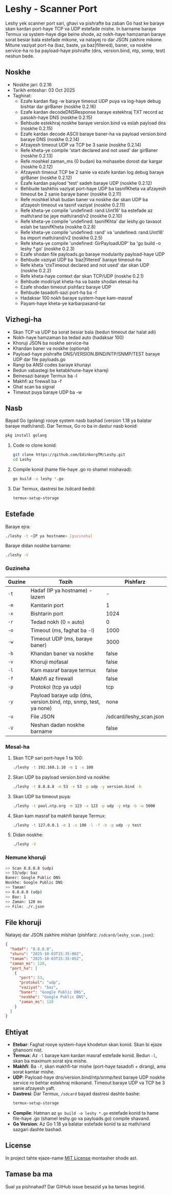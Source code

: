 # Leshy - Scanner Port

Leshy yek scanner port sari, ghavi va pishrafte ba zaban Go hast ke baraye skan kardan port-haye TCP va UDP estefade mishe. In barname baraye Termux va system-haye dige beine shode, az nokh-haye hamzaman baraye sorat besiar bala estefade mikone, va natayej ro dar JSON zakhire mikone. Mitune vaziyat port-ha (baz, baste, ya baz|filtered), baner, va noskhe service-ha ro ba payload-haye pishrafte (dns, version.bind, ntp, snmp, test) neshun bede.

## Noskhe
- Noskhe jari: 0.2.16
- Tarikh enteshar: 03 Oct 2025
- Taghirat:
  - Ezafe kardan flag -w baraye timeout UDP puya va log-haye debug bishtar dar girBaner (noskhe 0.2.16)
  - Ezafe kardan decodeDNSResponse baraye estekhraj TXT record az pasokh-haye DNS (noskhe 0.2.15)
  - Behbude estekhraj noskhe baraye version.bind va eslah payload dns (noskhe 0.2.15)
  - Ezafe kardan decode ASCII baraye baner-ha va payload version.bind baraye DNS (noskhe 0.2.14)
  - Afzayesh timeout UDP va TCP be 3 sanie (noskhe 0.2.14)
  - Refe kheta-ye compile 'start declared and not used' dar girBaner (noskhe 0.2.13)
  - Refe moshkel zaman_ms (0 budan) ba mohasebe dorost dar kargar (noskhe 0.2.12)
  - Afzayesh timeout TCP be 2 sanie va ezafe kardan log debug baraye girBaner (noskhe 0.2.12)
  - Ezafe kardan payload 'test' sadeh baraye UDP (noskhe 0.2.12)
  - Behbude tashkhis vaziyat port-haye UDP ba tasnifKheta va afzayesh timeout be 2 sanie baraye baner (noskhe 0.2.11)
  - Refe moshkel khali budan baner va noskhe dar skan UDP ba afzayesh timeout va tasnif vaziyat (noskhe 0.2.11)
  - Refe kheta-ye compile 'undefined: rand.Uint16' ba estefade az math/rand be jaye math/rand/v2 (noskhe 0.2.10)
  - Refe kheta-ye compile 'undefined: tasnifKhta' dar leshy.go tavasot eslah be tasnifKheta (noskhe 0.2.8)
  - Refe kheta-ye compile 'undefined: rand' va 'undefined: rand.Uint16' ba import math/rand/v2 (noskhe 0.2.5)
  - Refe kheta-ye compile 'undefined: GirPayloadUDP' ba 'go build -o leshy *.go' (noskhe 0.2.3)
  - Ezafe shodan file payloads.go baraye modularity payload-haye UDP
  - Behbude vaziyat UDP ba 'baz|filtered' baraye timeout-ha
  - Refe kheta 'ctxTimeout declared and not used' dar skan UDP (noskhe 0.2.2)
  - Refe kheta-haye context dar skan TCP/UDP (noskhe 0.2.1)
  - Behbude modiriyat kheta-ha va baste shodan etesal-ha
  - Ezafe shodan timeout pishfarz baraye UDP
  - Behbude tasadofi-sazi port-ha ba -f
  - Hadaksar 100 nokh baraye system-haye kam-masraf
  - Payam-haye kheta-ye karbarpasand-tar

## Vizhegi-ha
- Skan TCP va UDP ba sorat besiar bala (bedun timeout dar halat adi)
- Nokh-haye hamzaman ba tedad auto (hadaksar 100)
- Khoruji JSON ba noskhe service-ha
- Khandan baner va noskhe (optional)
- Payload-haye pishrafte DNS/VERSION.BIND/NTP/SNMP/TEST baraye UDP dar file payloads.go
- Rangi ba ANSI codes baraye khunayi
- Bedun vabastegi be ketabkhune-haye khareji
- Beinesazi baraye Termux ba -l
- Makhfi az firewall ba -f
- Ghat scan ba signal
- Timeout puya baraye UDP ba -w

## Nasb
Bayad Go (golang) rooye system nasb bashad (version 1.18 ya balatar baraye math/rand). Dar Termux, Go ro ba in dastur nasb konid:

```bash
pkg install golang
```

1. Code ro clone konid:
   ```bash
   git clone https://github.com/EdinborgTM/Leshy.git
   cd Leshy
   ```

2. Compile konid (hame file-haye .go ro shamel mishavad):
   ```bash
   go build -o leshy *.go
   ```

3. Dar Termux, dastresi be /sdcard bedid:
   ```bash
   termux-setup-storage
   ```

## Estefade
Baraye ejra:
```bash
./leshy -t <IP ya hostname> [guzineha]
```

Baraye didan noskhe barname:
```bash
./leshy -V
```

### Guzineha
| Guzine | Tozih | Pishfarz |
|--------|-------|----------|
| `-t` | Hadaf (IP ya hostname) - lazem | - |
| `-m` | Kamtarin port | 1 |
| `-x` | Bishtarin port | 1024 |
| `-r` | Tedad nokh (0 = auto) | 0 |
| `-o` | Timeout (ms, faghat ba -l) | 1000 |
| `-w` | Timeout UDP (ms, baraye baner) | 3000 |
| `-b` | Khandan baner va noskhe | false |
| `-v` | Khoruji mofasal | false |
| `-l` | Kam masraf baraye termux | false |
| `-f` | Makhfi az firewall | false |
| `-p` | Protokol (tcp ya udp) | tcp |
| `-y` | Payload baraye udp (dns, version.bind, ntp, snmp, test, ya none) | none |
| `-u` | File JSON | /sdcard/leshy_scan.json |
| `-V` | Neshan dadan noskhe barname | false |

### Mesal-ha
1. Skan TCP sari port-haye 1 ta 100:
   ```bash
   ./leshy -t 192.168.1.10 -m 1 -x 100
   ```

2. Skan UDP ba payload version.bind va noskhe:
   ```bash
   ./leshy -t 8.8.8.8 -m 53 -x 53 -p udp -y version.bind -b
   ```

3. Skan UDP ba timeout puya:
   ```bash
   ./leshy -t pool.ntp.org -m 123 -x 123 -p udp -y ntp -b -w 5000
   ```

4. Skan kam masraf ba makhfi baraye Termux:
   ```bash
   ./leshy -t 127.0.0.1 -m 1 -x 100 -l -f -b -p udp -y test
   ```

5. Didan noskhe:
   ```bash
   ./leshy -V
   ```

### Nemune khoruji
```bash
>> Scan 8.8.8.8 (udp)
>> 53/udp: baz
Baner: Google Public DNS
Noskhe: Google Public DNS
>> Tamam!
>> 8.8.8.8 (udp)
>> Baz: 1
>> Zaman: 120 ms
>> File: ./r.json
```

## File khoruji
Natayej dar JSON zakhire mishan (pishfarz: `/sdcard/leshy_scan.json`):
```json
{
  "hadaf": "8.8.8.8",
  "shuru": "2025-10-03T15:35:00Z",
  "tamam": "2025-10-03T15:35:05Z",
  "zaman_ms": 120,
  "port_ha": [
    {
      "port": 53,
      "protokol": "udp",
      "vaziyat": "baz",
      "baner": "Google Public DNS",
      "noskhe": "Google Public DNS",
      "zaman_ms": 120
    }
  ]
}
```

## Ehtiyat
- **Etebar**: Faghat rooye system-haye khodetun skan konid. Skan bi ejaze ghanooni nist.
- **Termux**: Az `-l` baraye kam kardan masraf estefade konid. Bedun `-l`, skan ba maximum sorat ejra mishe.
- **Makhfi**: Ba `-f`, skan makhfi-tar mishe (port-haye tasadofi + dirang), ama sorat kamtar mishe.
- **UDP**: Payload-haye dns/version.bind/ntp/snmp/test baraye UDP noskhe service ro behtar estekhraj mikonand. Timeout baraye UDP va TCP be 3 sanie afzayesh yaft.
- **Dastresi**: Dar Termux, `/sdcard` bayad dastresi dashte bashe:
  ```bash
  termux-setup-storage
  ```
- **Compile**: Hatman az `go build -o leshy *.go` estefade konid ta hame file-haye .go (shamel leshy.go va payloads.go) compile shavand.
- **Go Version**: Az Go 1.18 ya balatar estefade konid ta az math/rand sazgari dashte bashad.

## License
In project tahte ejaze-name [MIT License](LICENSE) montasher shode ast.

## Tamase ba ma
Sual ya pishnahad? Dar GitHub issue besazid ya ba <your-email> tamas begirid.
